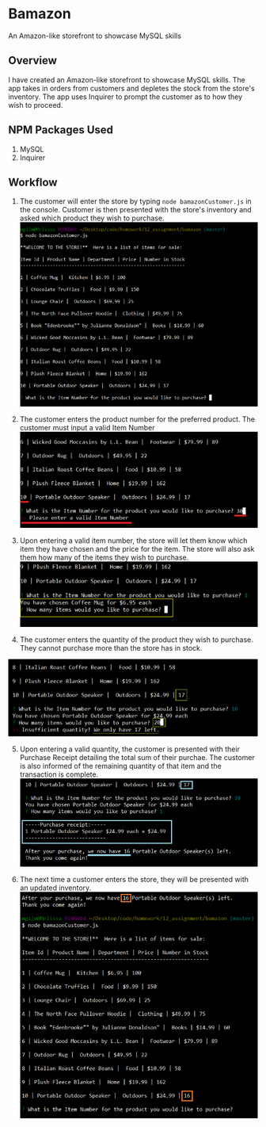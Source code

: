 # Bamazon
An Amazon-like storefront to showcase MySQL skills

## Overview

I have created an Amazon-like storefront to showcase MySQL skills.
The app takes in orders from customers and depletes the stock from the store's inventory. 
The app uses Inquirer to prompt the customer as to how they wish to proceed.

## NPM Packages Used
1. MySQL
2. Inquirer

## Workflow
1. The customer will enter the store by typing `node bamazonCustomer.js` in the console. 
Customer is then presented with the store's inventory and asked which product they wish to purchase.
![Image of Storefront](./Screenshots/initialize.png)

2. The customer enters the product number for the preferred product. The customer must input a valid Item Number 
![Image of Storefront](./Screenshots/invalidNum.png)

3. Upon entering a valid item number, the store will let them know which item they have chosen and the price for the item. 
The store will also ask them how many of the items they wish to purchase.
![Image of Storefront](./Screenshots/howMany.png)

4. The customer enters the quantity of the product they wish to purchase. They cannot purchase more than the store has in stock.

![Image of Storefront](./Screenshots/invalidQty.png)

5. Upon entering a valid quantity, the customer is presented with their Purchase Receipt detailing the total sum of their purchae. 
The customer is also informed of the remaining quantity of that item and the transaction is complete.
![Image of Storefront](./Screenshots/receipt.png)

5. The next time a customer enters the store, they will be presented with an updated inventory.
![Image of Storefront](./Screenshots/reInitialize.png)


